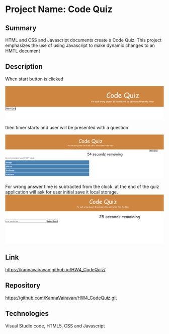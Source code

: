 # Project Name: Code Quiz

## Summary

HTML and CSS and Javascript documents create a Code Quiz.
This project emphasizes the use of using Javascript to make dynamic changes to an HMTL document

## Description

When start button is clicked

![ScreenShot](./assets/start.PNG)

then timer starts and user will be presented with a question

![ScreenShot](./assets/question.PNG)

For wrong answer time is subtracted from the clock.
at the end of the quiz application will ask for user initial save it local storage.
![ScreenShot](./assets/Initial.PNG)

## Link

https://kannavairavan.github.io/HW4_CodeQuiz/

## Repository

https://github.com/KannaVairavan/HW4_CodeQuiz.git

## Technologies

Visual Studio code, HTML5, CSS and Javascript
